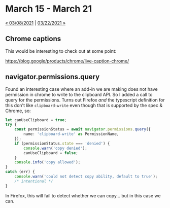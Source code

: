 # March 15 - March 21

[« 03/08/2021](0308.md) | [03/22/2021 »](0322.md)

## Chrome captions

This would be interesting to check out at some point:

https://blog.google/products/chrome/live-caption-chrome/

## navigator.permissions.query

Found an interesting case where an add-in we are making does not have permission in chrome to write to the clipboard API. So I added a call to query for the permissions. Turns out Firefox *and* the typescript definition for this don't like `clipboard-write` even though that is supported by the spec & Chrome, so:

```typescript
let canUseClipboard = true;
try {
    const permissionStatus = await navigator.permissions.query({
        name: 'clipboard-write' as PermissionName,
    });
    if (permissionStatus.state === 'denied') {
        console.warn('copy denied');
        canUseClipboard = false;
    }
    console.info('copy allowed');
}
catch (err) {
    console.warn('could not detect copy ability, default to true');
    /* intentional */
}
```

In Firefox, this will fail to detect whether we can copy... but in this case we can.

